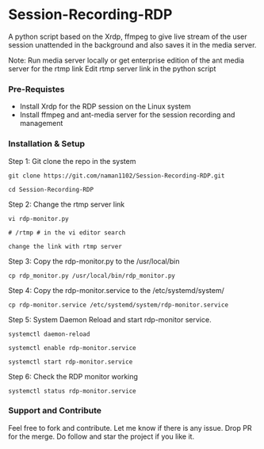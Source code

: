 # Session-Recording-RDP
A python script based on the Xrdp, ffmpeg to give live stream of the user session unattended in the background and also saves it in the media server.  

Note: Run media server locally or get enterprise edition of the ant media server for the rtmp link
Edit rtmp server link in the python script

### Pre-Requistes

- Install Xrdp for the RDP session on the Linux system
- Install ffmpeg and ant-media server for the session recording and management

### Installation & Setup

Step 1: Git clone the repo in the system

```git clone https://git.com/naman1102/Session-Recording-RDP.git```

```cd Session-Recording-RDP```

Step 2: Change the rtmp server link

```vi rdp-monitor.py```

```# /rtmp # in the vi editor search```

``` change the link with rtmp server ```

Step 3: Copy the rdp-monitor.py to the /usr/local/bin

```cp rdp_monitor.py /usr/local/bin/rdp_monitor.py```

Step 4: Copy the rdp-monitor.service to the /etc/systemd/system/

```cp rdp-monitor.service /etc/systemd/system/rdp-monitor.service```

Step 5: System Daemon Reload and start rdp-monitor service.

```systemctl daemon-reload```

```systemctl enable rdp-monitor.service```

```systemctl start rdp-monitor.service```

Step 6: Check the RDP monitor working

```systemctl status rdp-monitor.service```

### Support and Contribute

Feel free to fork and contribute. Let me know if there is any issue. Drop PR for the merge. Do follow and star the project if you like it.
